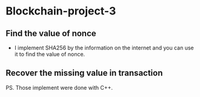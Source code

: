 # Blockchain-project-3

## Find the value of nonce 
* I implement SHA256 by the information on the internet and you can use it to find the value of nonce.

## Recover the missing value in transaction 

PS. Those implement were done with C++.
